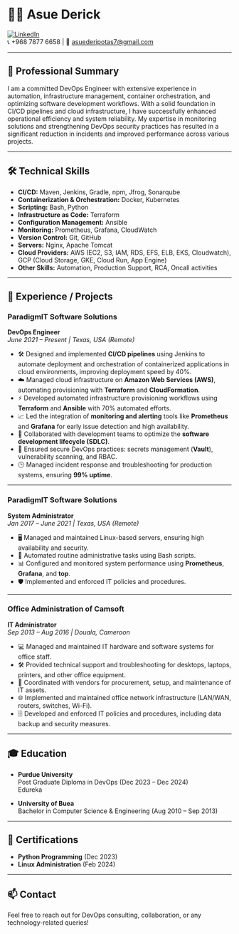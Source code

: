 # 👨‍💻 Asue Derick

[![LinkedIn](https://img.shields.io/badge/LinkedIn-Connect-blue?logo=linkedin)](https://linkedin.com/in/asuederick/)  
📞 +968 7877 6658 | 📧 asuederipotas7@gmail.com

---

## 🚀 Professional Summary

I am a committed DevOps Engineer with extensive experience in automation, infrastructure management, container orchestration, and optimizing software development workflows. With a solid foundation in CI/CD pipelines and cloud infrastructure, I have successfully enhanced operational efficiency and system reliability. My expertise in monitoring solutions and strengthening DevOps security practices has resulted in a significant reduction in incidents and improved performance across various projects.

---

## 🛠️ Technical Skills

- **CI/CD:** Maven, Jenkins, Gradle, npm, Jfrog, Sonarqube
- **Containerization & Orchestration:** Docker, Kubernetes
- **Scripting:** Bash, Python
- **Infrastructure as Code:** Terraform
- **Configuration Management:** Ansible
- **Monitoring:** Prometheus, Grafana, CloudWatch
- **Version Control:** Git, GitHub
- **Servers:** Nginx, Apache Tomcat
- **Cloud Providers:** AWS (EC2, S3, IAM, RDS, EFS, ELB, EKS, Cloudwatch), GCP (Cloud Storage, GKE, Cloud Run, App Engine)
- **Other Skills:** Automation, Production Support, RCA, Oncall activities

---

## 💼 Experience / Projects

### ParadigmIT Software Solutions  
**DevOps Engineer**  
*June 2021 – Present | Texas, USA (Remote)*

- 🛠️ Designed and implemented **CI/CD pipelines** using Jenkins to automate deployment and orchestration of containerized applications in cloud environments, improving deployment speed by 40%.
- ☁️ Managed cloud infrastructure on **Amazon Web Services (AWS)**, automating provisioning with **Terraform** and **CloudFormation**.
- ⚡ Developed automated infrastructure provisioning workflows using **Terraform** and **Ansible** with 70% automated efforts.
- 📈 Led the integration of **monitoring and alerting** tools like **Prometheus** and **Grafana** for early issue detection and high availability.
- 👥 Collaborated with development teams to optimize the **software development lifecycle (SDLC)**.
- 🔐 Ensured secure DevOps practices: secrets management (**Vault**), vulnerability scanning, and RBAC.
- 🕒 Managed incident response and troubleshooting for production systems, ensuring **99% uptime**.

---

### ParadigmIT Software Solutions  
**System Administrator**  
*Jan 2017 – June 2021 | Texas, USA (Remote)*

- 🖥️ Managed and maintained Linux-based servers, ensuring high availability and security.
- 🤖 Automated routine administrative tasks using Bash scripts.
- 📊 Configured and monitored system performance using **Prometheus**, **Grafana**, and **top**.
- 🛡️ Implemented and enforced IT policies and procedures.

---

### Office Administration of Camsoft  
**IT Administrator**  
*Sep 2013 – Aug 2016 | Douala, Cameroon*

- 💻 Managed and maintained IT hardware and software systems for office staff.
- 🛠️ Provided technical support and troubleshooting for desktops, laptops, printers, and other office equipment.
- 🤝 Coordinated with vendors for procurement, setup, and maintenance of IT assets.
- 🌐 Implemented and maintained office network infrastructure (LAN/WAN, routers, switches, Wi-Fi).
- 🗄️ Developed and enforced IT policies and procedures, including data backup and security measures.

---

## 🎓 Education

- **Purdue University**  
  Post Graduate Diploma in DevOps (Dec 2023 – Dec 2024)  
  Edureka

- **University of Buea**  
  Bachelor in Computer Science & Engineering (Aug 2010 – Sep 2013)

---

## 🏅 Certifications

- **Python Programming** (Dec 2023)
- **Linux Administration** (Feb 2024)

---

## 📫 Contact

Feel free to reach out for DevOps consulting, collaboration, or any technology-related queries!
